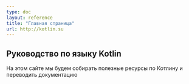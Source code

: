 ```yaml
---
type: doc
layout: reference
title: "Главная страница"
url: http://kotlin.su
---
```



## Руководство по языку Kotlin

На этом сайте мы будем собирать полезные ресурсы по Котлину и переводить документацию
